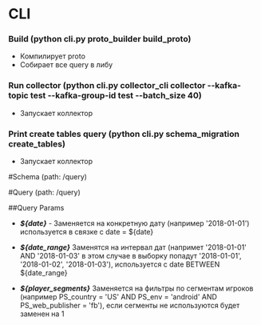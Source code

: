 # CLI

### Build (python cli.py proto_builder build_proto)
- Компилирует proto 
- Собирает все query в либу

### Run collector (python cli.py collector_cli collector --kafka-topic test --kafka-group-id test --batch_size 40)
- Запускает коллектор

### Print create tables query (python cli.py schema_migration create_tables)
- Запускает коллектор


#Schema (path: /query)




#Query (path: /query)



##Query Params

- ***${date}*** - Заменяется на конкретную дату (например '2018-01-01') используется в связке c date = ${date}

- ***${date_range}*** Заменятся на интервал дат (напримет '2018-01-01' AND '2018-01-03' в этом случае в выборку попадут  '2018-01-01', '2018-01-02', '2018-01-03'), используется с date BETWEEN ${date_range}

- ***${player_segments}*** Заменяется на фильтры по сегментам игроков (например PS_country = 'US' AND PS_env = 'android' AND PS_web_publisher = 'fb'), если сегменты не используются будет заменен на 1


 
